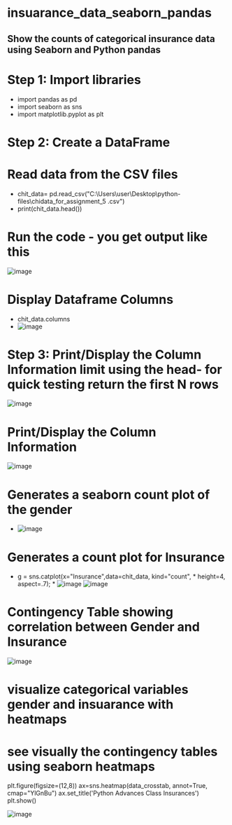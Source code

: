 # insuarance_data_seaborn_pandas
## Show the counts of categorical insurance data using Seaborn and Python pandas
# Step 1: Import libraries
* import pandas as pd
* import seaborn as sns
* import matplotlib.pyplot as plt

# Step 2: Create a DataFrame
# Read data from the CSV files
* chit_data= pd.read_csv("C:\\Users\\user\\Desktop\\python-files\\chidata_for_assignment_5 .csv")
* print(chit_data.head())
# Run the code - you get output like this

![image](https://user-images.githubusercontent.com/17750481/113332178-82a92f00-9329-11eb-8a12-1d9d04cfd218.png)

# Display Dataframe Columns
* chit_data.columns
* ![image](https://user-images.githubusercontent.com/17750481/113332373-c3a14380-9329-11eb-88d4-3007a02bfa5c.png)
# Step 3: Print/Display the Column Information limit using the head- for quick testing return the first N rows
![image](https://user-images.githubusercontent.com/17750481/113332542-f51a0f00-9329-11eb-9562-2ad13dabc621.png)
# Print/Display the Column Information
![image](https://user-images.githubusercontent.com/17750481/113332921-8093a000-932a-11eb-9e74-ddbd93108928.png)

# Generates a seaborn count plot of the gender
* ![image](https://user-images.githubusercontent.com/17750481/113337408-68268400-9330-11eb-9a3b-179f3b7e8bac.png)

# Generates a count plot for Insurance
* g = sns.catplot(x="Insurance",data=chit_data, kind="count",
                * height=4, aspect=.7);
                * ![image](https://user-images.githubusercontent.com/17750481/113337591-a7ed6b80-9330-11eb-8dea-b64841f281b7.png)
![image](https://user-images.githubusercontent.com/17750481/113337742-dc612780-9330-11eb-8d56-6599ffde849c.png)
# Contingency Table showing correlation between Gender and Insurance

![image](https://user-images.githubusercontent.com/17750481/113338077-4f6a9e00-9331-11eb-89c3-84856ec3dae8.png)


# visualize categorical variables gender and insuarance with heatmaps
# see visually the contingency tables using seaborn heatmaps
plt.figure(figsize=(12,8)) 
ax=sns.heatmap(data_crosstab, annot=True, cmap="YlGnBu")
ax.set_title('Python Advances Class Insurances')
plt.show()

![image](https://user-images.githubusercontent.com/17750481/113336827-9d7ea200-932f-11eb-8ed9-c8f5097bc835.png)


